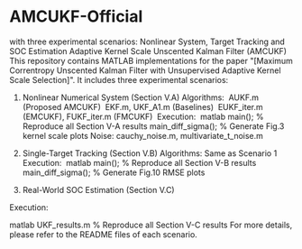 # AMCUKF-Official
with three experimental scenarios: Nonlinear System, Target Tracking and SOC Estimation
Adaptive Kernel Scale Unscented Kalman Filter (AMCUKF)
This repository contains MATLAB implementations for the paper "[Maximum Correntropy Unscented Kalman Filter with Unsupervised Adaptive Kernel Scale Selection]". It includes three experimental scenarios:
﻿
1. Nonlinear Numerical System (Section V.A)
Algorithms:
﻿
AUKF.m (Proposed AMCUKF)
﻿
EKF.m, UKF_A1.m (Baselines)
﻿
EUKF_iter.m (EMCUKF), FUKF_iter.m (FMCUKF)
﻿
Execution:
﻿
matlab
main(); % Reproduce all Section V-A results
main_diff_sigma(); % Generate Fig.3 kernel scale plots
Noise: cauchy_noise.m, multivariate_t_noise.m
﻿
2. Single-Target Tracking (Section V.B)
Algorithms: Same as Scenario 1
﻿
Execution:
﻿
matlab
main(); % Reproduce all Section V-B results
main_diff_sigma(); % Generate Fig.10 RMSE plots

3. Real-World SOC Estimation (Section V.C)

Execution:

matlab
UKF_results.m % Reproduce all Section V-C results
For more details, please refer to the README files of each scenario.
